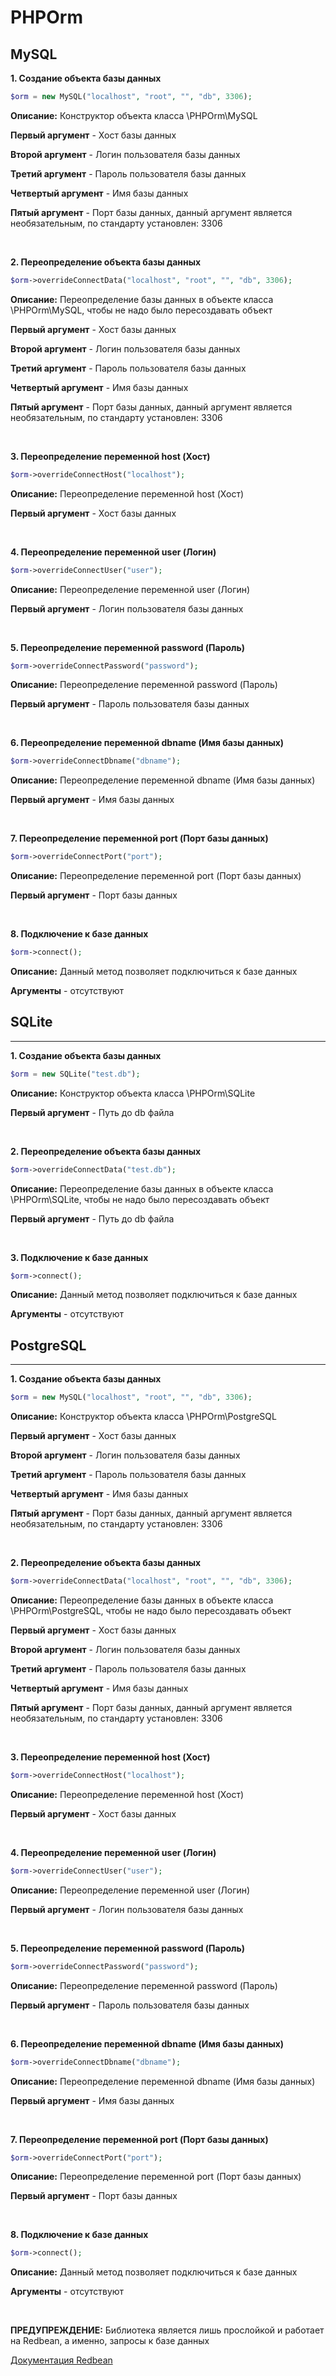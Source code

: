 # PHPOrm

## MySQL
**1. Создание объекта базы данных**
```php
$orm = new MySQL("localhost", "root", "", "db", 3306);
```

**Описание:** Конструктор объекта класса \PHPOrm\MySQL

**Первый аргумент** - Хост базы данных

**Второй аргумент** - Логин пользователя базы данных

**Третий аргумент** - Пароль пользователя базы данных

**Четвертый аргумент** - Имя базы данных

**Пятый аргумент** - Порт базы данных, данный аргумент является необязательным, по стандарту установлен: 3306

<br>

**2. Переопределение объекта базы данных**
```php
$orm->overrideConnectData("localhost", "root", "", "db", 3306);
```

**Описание:** Переопределение базы данных в объекте класса \PHPOrm\MySQL, чтобы не надо было пересоздавать объект

**Первый аргумент** - Хост базы данных

**Второй аргумент** - Логин пользователя базы данных

**Третий аргумент** - Пароль пользователя базы данных

**Четвертый аргумент** - Имя базы данных

**Пятый аргумент** - Порт базы данных, данный аргумент является необязательным, по стандарту установлен: 3306

<br>

**3. Переопределение переменной host (Хост)**
```php
$orm->overrideConnectHost("localhost");
```

**Описание:** Переопределение переменной host (Хост)

**Первый аргумент** - Хост базы данных

<br>

**4. Переопределение переменной user (Логин)**
```php
$orm->overrideConnectUser("user");
```

**Описание:** Переопределение переменной user (Логин)

**Первый аргумент** - Логин пользователя базы данных

<br>

**5. Переопределение переменной password (Пароль)**
```php
$orm->overrideConnectPassword("password");
```

**Описание:** Переопределение переменной password (Пароль)

**Первый аргумент** - Пароль пользователя базы данных

<br>

**6. Переопределение переменной dbname (Имя базы данных)**
```php
$orm->overrideConnectDbname("dbname");
```

**Описание:** Переопределение переменной dbname (Имя базы данных)

**Первый аргумент** - Имя базы данных

<br>

**7. Переопределение переменной port (Порт базы данных)**
```php
$orm->overrideConnectPort("port");
```

**Описание:** Переопределение переменной port (Порт базы данных)

**Первый аргумент** - Порт базы данных

<br>

**8. Подключение к базе данных**
```php
$orm->connect();
```

**Описание:** Данный метод позволяет подключиться к базе данных

**Аргументы** - отсутствуют

## SQLite
---
**1. Создание объекта базы данных**
```php
$orm = new SQLite("test.db");
```

**Описание:** Конструктор объекта класса \PHPOrm\SQLite

**Первый аргумент** - Путь до db файла

<br>

**2. Переопределение объекта базы данных**
```php
$orm->overrideConnectData("test.db");
```

**Описание:** Переопределение базы данных в объекте класса \PHPOrm\SQLite, чтобы не надо было пересоздавать объект

**Первый аргумент** - Путь до db файла

<br>

**3. Подключение к базе данных**
```php
$orm->connect();
```

**Описание:** Данный метод позволяет подключиться к базе данных

**Аргументы** - отсутствуют

## PostgreSQL
---
**1. Создание объекта базы данных**
```php
$orm = new MySQL("localhost", "root", "", "db", 3306);
```

**Описание:** Конструктор объекта класса \PHPOrm\PostgreSQL

**Первый аргумент** - Хост базы данных

**Второй аргумент** - Логин пользователя базы данных

**Третий аргумент** - Пароль пользователя базы данных

**Четвертый аргумент** - Имя базы данных

**Пятый аргумент** - Порт базы данных, данный аргумент является необязательным, по стандарту установлен: 3306

<br>

**2. Переопределение объекта базы данных**
```php
$orm->overrideConnectData("localhost", "root", "", "db", 3306);
```

**Описание:** Переопределение базы данных в объекте класса \PHPOrm\PostgreSQL, чтобы не надо было пересоздавать объект

**Первый аргумент** - Хост базы данных

**Второй аргумент** - Логин пользователя базы данных

**Третий аргумент** - Пароль пользователя базы данных

**Четвертый аргумент** - Имя базы данных

**Пятый аргумент** - Порт базы данных, данный аргумент является необязательным, по стандарту установлен: 3306

<br>

**3. Переопределение переменной host (Хост)**
```php
$orm->overrideConnectHost("localhost");
```

**Описание:** Переопределение переменной host (Хост)

**Первый аргумент** - Хост базы данных

<br>

**4. Переопределение переменной user (Логин)**
```php
$orm->overrideConnectUser("user");
```

**Описание:** Переопределение переменной user (Логин)

**Первый аргумент** - Логин пользователя базы данных

<br>

**5. Переопределение переменной password (Пароль)**
```php
$orm->overrideConnectPassword("password");
```

**Описание:** Переопределение переменной password (Пароль)

**Первый аргумент** - Пароль пользователя базы данных

<br>

**6. Переопределение переменной dbname (Имя базы данных)**
```php
$orm->overrideConnectDbname("dbname");
```

**Описание:** Переопределение переменной dbname (Имя базы данных)

**Первый аргумент** - Имя базы данных

<br>

**7. Переопределение переменной port (Порт базы данных)**
```php
$orm->overrideConnectPort("port");
```

**Описание:** Переопределение переменной port (Порт базы данных)

**Первый аргумент** - Порт базы данных

<br>

**8. Подключение к базе данных**
```php
$orm->connect();
```

**Описание:** Данный метод позволяет подключиться к базе данных

**Аргументы** - отсутствуют

<br>

**ПРЕДУПРЕЖДЕНИЕ:** Библиотека является лишь прослойкой и работает на Redbean, а именно, запросы к базе данных

[Документация Redbean](documentation/PHProuter.md)
